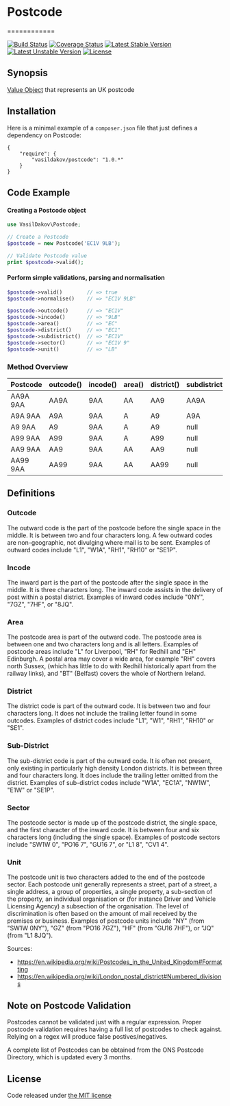 # Postcode
============

[![Build Status](https://travis-ci.org/vasildakov/postcode.svg?branch=master)](https://travis-ci.org/vasildakov/postcode)
[![Coverage Status](https://coveralls.io/repos/github/vasildakov/postcode/badge.svg?branch=master)](https://coveralls.io/github/vasildakov/postcode?branch=master)
[![Latest Stable Version](https://poser.pugx.org/vasildakov/postcode/v/stable)](https://packagist.org/packages/vasildakov/postcode) 
[![Latest Unstable Version](https://poser.pugx.org/vasildakov/postcode/v/unstable)](https://packagist.org/packages/vasildakov/postcode) 
[![License](https://poser.pugx.org/vasildakov/postcode/license)](https://packagist.org/packages/vasildakov/postcode)

## Synopsis

[Value Object](http://martinfowler.com/bliki/ValueObject.html) that represents an UK postcode

## Installation

Here is a minimal example of a `composer.json` file that just defines a dependency on Postcode:

    {
        "require": {
            "vasildakov/postcode": "1.0.*"
        }
    }

## Code Example

#### Creating a Postcode object

```php
use VasilDakov\Postcode;

// Create a Postcode
$postcode = new Postcode('EC1V 9LB');

// Validate Postcode value
print $postcode->valid();

```

#### Perform simple validations, parsing and normalisation

```php
$postcode->valid()        // => true
$postcode->normalise()    // => "EC1V 9LB"

$postcode->outcode()      // => "EC1V"
$postcode->incode()       // => "9LB"
$postcode->area()         // => "EC"
$postcode->district()     // => "EC1"
$postcode->subdistrict()  // => "EC1V"
$postcode->sector()       // => "EC1V 9"
$postcode->unit()         // => "LB"

```

### Method Overview

| Postcode | outcode()  | incode()  | area()  | district()  | subdistrict()  | sector()  | unit()  |
|----------|------------|-----------|---------|-------------|----------------|-----------|---------|
| AA9A 9AA | AA9A       | 9AA       | AA      | AA9         | AA9A           | AA9A 9    | AA      |
| A9A 9AA  | A9A        | 9AA       | A       | A9          | A9A            | A9A 9     | AA      |
| A9 9AA   | A9         | 9AA       | A       | A9          | null           | A9 9      | AA      |
| A99 9AA  | A99        | 9AA       | A       | A99         | null           | A99 9     | AA      |
| AA9 9AA  | AA9        | 9AA       | AA      | AA9         | null           | AA9 9     | AA      |
| AA99 9AA | AA99       | 9AA       | AA      | AA99        | null           | AA99 9    | AA      |

## Definitions

### Outcode

The outward code is the part of the postcode before the single space in the middle. It is between two and four characters long. A few outward codes are non-geographic, not divulging where mail is to be sent. Examples of outward codes include "L1", "W1A", "RH1", "RH10" or "SE1P".

### Incode

The inward part is the part of the postcode after the single space in the middle. It is three characters long. The inward code assists in the delivery of post within a postal district. Examples of inward codes include "0NY", "7GZ", "7HF", or "8JQ".

### Area

The postcode area is part of the outward code. The postcode area is between one and two characters long and is all letters. Examples of postcode areas include "L" for Liverpool, "RH" for Redhill and "EH" Edinburgh. A postal area may cover a wide area, for example "RH" covers north Sussex, (which has little to do with Redhill historically apart from the railway links), and "BT" (Belfast) covers the whole of Northern Ireland.

### District

The district code is part of the outward code. It is between two and four characters long. It does not include the trailing letter found in some outcodes. Examples of district codes include "L1", "W1", "RH1", "RH10" or "SE1".

### Sub-District

The sub-district code is part of the outward code. It is often not present, only existing in particularly high density London districts. It is between three and four characters long. It does include the trailing letter omitted from the district. Examples of sub-district codes include "W1A", "EC1A", "NW1W", "E1W" or "SE1P".


### Sector

The postcode sector is made up of the postcode district, the single space, and the first character of the inward code. It is between four and six characters long (including the single space). Examples of postcode sectors include "SW1W 0", "PO16 7", "GU16 7", or "L1 8", "CV1 4".

### Unit

The postcode unit is two characters added to the end of the postcode sector. Each postcode unit generally represents a street, part of a street, a single address, a group of properties, a single property, a sub-section of the property, an individual organisation or (for instance Driver and Vehicle Licensing Agency) a subsection of the organisation. The level of discrimination is often based on the amount of mail received by the premises or business. Examples of postcode units include "NY" (from "SW1W 0NY"), "GZ" (from "PO16 7GZ"), "HF" (from "GU16 7HF"), or "JQ" (from "L1 8JQ").


Sources:

- https://en.wikipedia.org/wiki/Postcodes_in_the_United_Kingdom#Formatting
- https://en.wikipedia.org/wiki/London_postal_district#Numbered_divisions



## Note on Postcode Validation

Postcodes cannot be validated just with a regular expression. Proper postcode validation requires having a full list of postcodes to check against. Relying on a regex will produce false postives/negatives.

A complete list of Postcodes can be obtained from the ONS Postcode Directory, which is updated every 3 months.


## License

Code released under [the MIT license](https://github.com/vasildakov/postcode/blob/master/LICENSE)